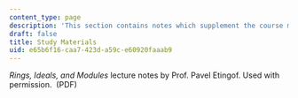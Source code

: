 ```yaml
---
content_type: page
description: 'This section contains notes which supplement the course material. '
draft: false
title: Study Materials
uid: e65b6f16-caa7-423d-a59c-e60920faaab9
---
```

*Rings, Ideals, and Modules* lecture notes by Prof. Pavel Etingof. Used with permission.  (PDF)